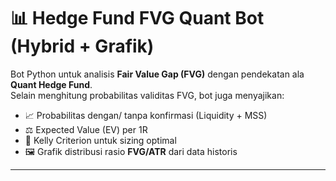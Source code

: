 # 📊 Hedge Fund FVG Quant Bot (Hybrid + Grafik)

Bot Python untuk analisis **Fair Value Gap (FVG)** dengan pendekatan ala **Quant Hedge Fund**.  
Selain menghitung probabilitas validitas FVG, bot juga menyajikan:
- 📈 Probabilitas dengan/ tanpa konfirmasi (Liquidity + MSS)
- ⚖️ Expected Value (EV) per 1R
- 🧮 Kelly Criterion untuk sizing optimal
- 🖼️ Grafik distribusi rasio **FVG/ATR** dari data historis

---
